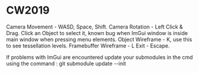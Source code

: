 # CW2019
Camera Movement - WASD, Space, Shift.
Camera Rotation - Left Click & Drag.
Click an Object to select it, known bug when ImGui window is inside main window when pressing menu elements.
Object Wireframe - K, use this to see tessellation levels.
Framebuffer Wireframe - L
Exit - Escape.

If problems with ImGui are encountered update your submodules in the cmd using the command : git submodule update --init
